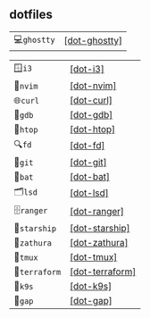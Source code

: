 ## dotfiles


<div align="center">

|               |                                                         |
| ------------- | ------------------------------------------------------- |
| 💻`ghostty`   | [[dot-ghostty]](./src/macos/dot-ghostty/ghostty/)       |

</div>


<div align="center">

|               |                                                         |
| ------------- | ------------------------------------------------------- |
| 🪟`i3`        | [[dot-i3]](./src/linux/dot-i3/i3/)                      |
| 📝`nvim`      | [[dot-nvim]](./src/linux/dot-nvim/nvim/)                |
| 🌐`curl`      | [[dot-curl]](./src/linux/dot-curl/curl/)                |
| 🐞`gdb`       | [[dot-gdb]](./src/linux/dot-gdb/gdb/)                   |
| 🧫`htop`      | [[dot-htop]](./src/linux/dot-htop/htop/)                |
| 🔍`fd`        | [[dot-fd]](./src/linux/dot-fd/fd/)                      |
| 🐙`git`       | [[dot-git]](./src/linux/dot-git/git/)                   |
| 🦇`bat`       | [[dot-bat]](./src/linux/dot-bat/bat/)                   |
| 🗂️`lsd`       | [[dot-lsd]](./src/linux/dot-lsd/lsd/)                   |
| 🗄️`ranger`    | [[dot-ranger]](./src/linux/dot-ranger/ranger/)          |
| 🚀`starship`  | [[dot-starship]](./src/linux/dot-starship/starship/)    |
| 📖`zathura`   | [[dot-zathura]](./src/linux/dot-zathura/zathura/)       |
| 🔲`tmux`      | [[dot-tmux]](./src/linux/dot-tmux/tmux/)                |
| 🔨`terraform` | [[dot-terraform]](./src/linux/dot-terraform/terraform/) |
| 🐳`k9s`       | [[dot-k9s]](./src/linux/dot-k9s/k9s/)                   |
| 🧮`gap`       | [[dot-gap]](./src/linux/dot-gap/gap/)                   |

</div>
